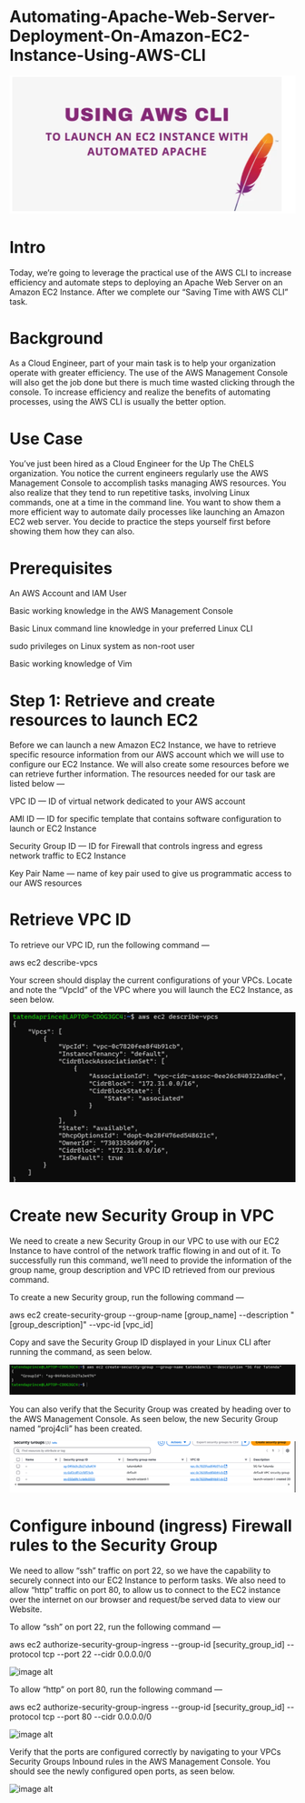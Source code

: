 # Automating-Apache-Web-Server-Deployment-On-Amazon-EC2-Instance-Using-AWS-CLI

![image alt](https://github.com/Tatenda-Prince/Automating-Apache-Web-Server-Deployment-On-Amazon-EC2-Instance-Using-AWS-CLI/blob/50171ba330c62d2a8f80eaad5a9ddb9db8e80717/Images/Screenshot%202024-12-23%20122242.png)

# Intro 

Today, we’re going to leverage the practical use of the AWS CLI to increase efficiency and automate steps to deploying an Apache Web Server on an Amazon EC2 Instance. After we complete our “Saving Time with AWS CLI” task.

# Background

As a Cloud Engineer, part of your main task is to help your organization operate with greater efficiency. The use of the AWS Management Console will also get the job done but there is much time wasted clicking through the console. To increase efficiency and realize the benefits of automating processes, using the AWS CLI is usually the better option.

# Use Case

You’ve just been hired as a Cloud Engineer for the Up The ChELS organization. You notice the current engineers regularly use the AWS Management Console to accomplish tasks managing AWS resources. You also realize that they tend to run repetitive tasks, involving Linux commands, one at a time in the command line. You want to show them a more efficient way to automate daily processes like launching an Amazon EC2 web server. You decide to practice the steps yourself first before showing them how they can also.

# Prerequisites

An AWS Account and IAM User

Basic working knowledge in the AWS Management Console

Basic Linux command line knowledge in your preferred Linux CLI

sudo privileges on Linux system as non-root user

Basic working knowledge of Vim

# Step 1: Retrieve and create resources to launch EC2

Before we can launch a new Amazon EC2 Instance, we have to retrieve specific resource information from our AWS account which we will use to configure our EC2 Instance. We will also create some resources before we can retrieve further information. The resources needed for our task are listed below —

VPC ID — ID of virtual network dedicated to your AWS account

AMI ID — ID for specific template that contains software configuration to launch or EC2 Instance

Security Group ID — ID for Firewall that controls ingress and egress network traffic to EC2 Instance

Key Pair Name — name of key pair used to give us programmatic access to our AWS resources

# Retrieve VPC ID

To retrieve our VPC ID, run the following command —

aws ec2 describe-vpcs 

Your screen should display the current configurations of your VPCs. Locate and note the “VpcId” of the VPC where you will launch the EC2 Instance, as seen below.

![image alt](https://github.com/Tatenda-Prince/Automating-Apache-Web-Server-Deployment-On-Amazon-EC2-Instance-Using-AWS-CLI/blob/8d244c3c8c937c59c2387f9622c9996d5449378a/Images/Screenshot%202024-12-23%20153836.png)

# Create new Security Group in VPC

We need to create a new Security Group in our VPC to use with our EC2 Instance to have control of the network traffic flowing in and out of it. To successfully run this command, we’ll need to provide the information of the group name, group description and VPC ID retrieved from our previous command.

To create a new Security group, run the following command —

aws ec2 create-security-group --group-name [group_name] --description "[group_description]"
--vpc-id [vpc_id]

Copy and save the Security Group ID displayed in your Linux CLI after running the command, as seen below.

![image alt](https://github.com/Tatenda-Prince/Automating-Apache-Web-Server-Deployment-On-Amazon-EC2-Instance-Using-AWS-CLI/blob/6579c14cf621c8c58021e0c021473a50089d1122/Images/Screenshot%202024-12-23%20154204.png)


You can also verify that the Security Group was created by heading over to the AWS Management Console. As seen below, the new Security Group named “proj4cli” has been created.

![image alt](https://github.com/Tatenda-Prince/Automating-Apache-Web-Server-Deployment-On-Amazon-EC2-Instance-Using-AWS-CLI/blob/837d5bb438afb38af4994eda371c8cc0a311c2ce/Images/Screenshot%202024-12-23%20154318.png)


# Configure inbound (ingress) Firewall rules to the Security Group


We need to allow “ssh” traffic on port 22, so we have the capability to securely connect into our EC2 Instance to perform tasks. We also need to allow “http” traffic on port 80, to allow us to connect to the EC2 instance over the internet on our browser and request/be served data to view our Website.

To allow “ssh” on port 22, run the following command —

aws ec2 authorize-security-group-ingress --group-id [security_group_id] --protocol tcp --port 22 --cidr 0.0.0.0/0

![image alt]()


To allow “http” on port 80, run the following command —

aws ec2 authorize-security-group-ingress --group-id [security_group_id] --protocol tcp --port 80 --cidr 0.0.0.0/0


![image alt]()


Verify that the ports are configured correctly by navigating to your VPCs Security Groups Inbound rules in the AWS Management Console. You should see the newly configured open ports, as seen below.

![image alt]()









